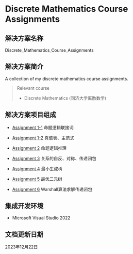 # Discrete Mathematics Course Assignments

## 解决方案名称

Discrete_Mathematics_Course_Assignments

## 解决方案简介

A collection of my discrete mathematics course assignments.

> Relevant course
> * Discrete Mathematics (同济大学离散数学)

## 解决方案项目组成

* [Assignment 1-1](Assignment_1_1)
命题逻辑联接词

* [Assignment 1-2](Assignment_1_2)
真值表、主范式

* [Assignment 2](Assignment_2)
命题逻辑推理

* [Assignment 3](Assignment_3)
关系的自反、对称、传递闭包

* [Assignment 4](Assignment_4)
最小生成树

* [Assignment 5](Assignment_5)
最优二元树

* [Assignment 6](Assignment_6)
Warshall算法求解传递闭包

## 集成开发环境

* Microsoft Visual Studio 2022

## 文档更新日期

2023年12月22日